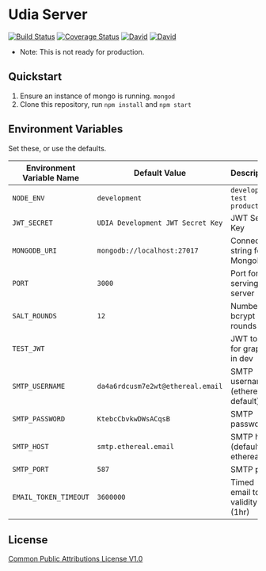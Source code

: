 # Udia Server

[![Build Status](https://img.shields.io/travis/udia-software/udia-server.svg)](https://travis-ci.org/udia-software/udia-server)
[![Coverage Status](https://img.shields.io/coveralls/github/udia-software/udia-server.svg)](https://coveralls.io/github/udia-software/udia-server?branch=master)
[![David](https://img.shields.io/david/udia-software/udia-server.svg)](https://david-dm.org/udia-software/udia-server)
[![David](https://img.shields.io/david/dev/udia-software/udia-server.svg)](https://david-dm.org/udia-software/udia-server?type=dev)

* Note: This is not ready for production.

## Quickstart

1. Ensure an instance of mongo is running. `mongod`
2. Clone this repository, run `npm install` and `npm start`

## Environment Variables

Set these, or use the defaults.

| Environment Variable Name | Default Value                     | Description                       |
|---------------------------|-----------------------------------|-----------------------------------|
| `NODE_ENV`                | `development`                     | `development` `test` `production` |
| `JWT_SECRET`              | `UDIA Development JWT Secret Key` | JWT Secret Key                    |
| `MONGODB_URI`             | `mongodb://localhost:27017`       | Connection string for MongoDB     |
| `PORT`                    | `3000`                            | Port for serving http server      |
| `SALT_ROUNDS`             | `12`                              | Number of bcrypt rounds           |
| `TEST_JWT`                | ` `                               | JWT to use for graphiql in dev    |
| `SMTP_USERNAME`           | `da4a6rdcusm7e2wt@ethereal.email` | SMTP username (ethereal default)  |
| `SMTP_PASSWORD`           | `KtebcCbvkwDWsACqsB`              | SMTP password                     |
| `SMTP_HOST`               | `smtp.ethereal.email`             | SMTP host (defaults to ethereal)  |
| `SMTP_PORT`               | `587`                             | SMTP port                         |
| `EMAIL_TOKEN_TIMEOUT`     | `3600000`                         | Timed email token validity (1hr)  |

## License

[Common Public Attributions License V1.0](LICENSE)

